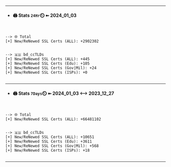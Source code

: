 

---
- #### 🖨️ **Stats** `24Hr`⏲️ ➼ 2024_01_03
```console


--> 🌐 Total
[+] New/ReNewed SSL Certs (ALL): +2902302


--> 🇧🇩 bd_ccTLDs
[+] New/ReNewed SSL Certs (ALL): +445
[+] New/ReNewed SSL Certs (Edu): +105
[+] New/ReNewed SSL Certs (Gov|Mil): +24
[+] New/ReNewed SSL Certs (ISPs): +0


```

---
- #### 🖨️ **Stats** `7Days`⏲️ ➼ 2024_01_03 <--> 2023_12_27
```console


--> 🌐 Total
[+] New/ReNewed SSL Certs (ALL): +66481102


--> 🇧🇩 bd_ccTLDs
[+] New/ReNewed SSL Certs (ALL): +10651
[+] New/ReNewed SSL Certs (Edu): +3611
[+] New/ReNewed SSL Certs (Gov|Mil): +568
[+] New/ReNewed SSL Certs (ISPs): +18


```

---

